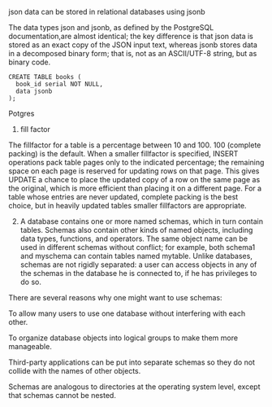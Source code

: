 json data can be stored in relational databases using jsonb

The data types json and jsonb, as defined by the PostgreSQL documentation,are almost identical; the key difference is that json data is stored as an exact copy of the JSON input text, whereas jsonb stores data in a decomposed binary form; that is, not as an ASCII/UTF-8 string, but as binary code.

```
CREATE TABLE books (  
  book_id serial NOT NULL,
  data jsonb
);
```

Potgres

1. fill factor

The fillfactor for a table is a percentage between 10 and 100. 100 (complete packing) is the default. When a smaller fillfactor is specified, INSERT operations pack table pages only to the indicated percentage; the remaining space on each page is reserved for updating rows on that page. This gives UPDATE a chance to place the updated copy of a row on the same page as the original, which is more efficient than placing it on a different page. For a table whose entries are never updated, complete packing is the best choice, but in heavily updated tables smaller fillfactors are appropriate.

2. A database contains one or more named schemas, which in turn contain tables. Schemas also contain other kinds of named objects, including data types, functions, and operators. The same object name can be used in different schemas without conflict; for example, both schema1 and myschema can contain tables named mytable. Unlike databases, schemas are not rigidly separated: a user can access objects in any of the schemas in the database he is connected to, if he has privileges to do so.

There are several reasons why one might want to use schemas:

To allow many users to use one database without interfering with each other.

To organize database objects into logical groups to make them more manageable.

Third-party applications can be put into separate schemas so they do not collide with the names of other objects.

Schemas are analogous to directories at the operating system level, except that schemas cannot be nested.
